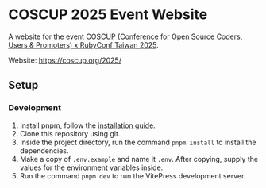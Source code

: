 # COSCUP 2025 Event Website

A website for the event [COSCUP (Conference for Open Source Coders, Users & Promoters) x RubyConf Taiwan 2025](https://coscup.org/2025/).

Website: https://coscup.org/2025/

## Setup

### Development

1. Install pnpm, follow the [installation guide](https://pnpm.io/installation).
2. Clone this repository using git.
3. Inside the project directory, run the command `pnpm install` to install the dependencies.
4. Make a copy of `.env.example` and name it `.env`. After copying, supply the values for the environment variables inside.
5. Run the command `pnpm dev` to run the VitePress development server.
